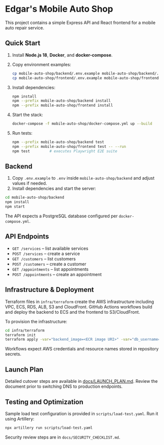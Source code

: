 # Edgar's Mobile Auto Shop

This project contains a simple Express API and React frontend for a mobile auto repair service.

## Quick Start

1. Install **Node.js 18**, **Docker**, and **docker-compose**.
2. Copy environment examples:

   ```bash
   cp mobile-auto-shop/backend/.env.example mobile-auto-shop/backend/.env
   cp mobile-auto-shop/frontend/.env.example mobile-auto-shop/frontend/.env
   ```

3. Install dependencies:

   ```bash
   npm install
   npm --prefix mobile-auto-shop/backend install
   npm --prefix mobile-auto-shop/frontend install
   ```

4. Start the stack:

   ```bash
   docker-compose -f mobile-auto-shop/docker-compose.yml up --build
   ```

5. Run tests:

   ```bash
   npm --prefix mobile-auto-shop/backend test
   npm --prefix mobile-auto-shop/frontend test -- --run
   npm test         # executes Playwright E2E suite
   ```

## Backend

1. Copy `.env.example` to `.env` inside `mobile-auto-shop/backend` and adjust values if needed.
2. Install dependencies and start the server:

```bash
cd mobile-auto-shop/backend
npm install
npm start
```

The API expects a PostgreSQL database configured per `docker-compose.yml`.

## API Endpoints

- `GET /services` – list available services
- `POST /services` – create a service
- `GET /customers` – list customers
- `POST /customers` – create a customer
- `GET /appointments` – list appointments
- `POST /appointments` – create an appointment

## Infrastructure & Deployment

Terraform files in `infra/terraform` create the AWS infrastructure including VPC, ECS, RDS, ALB, S3 and CloudFront. GitHub Actions workflows build and deploy the backend to ECS and the frontend to S3/CloudFront.

To provision the infrastructure:

```bash
cd infra/terraform
terraform init
terraform apply -var="backend_image=<ECR image URI>" -var="db_username=<user>" -var="db_password=<pass>"
```

Workflows expect AWS credentials and resource names stored in repository secrets.

## Launch Plan

Detailed cutover steps are available in [docs/LAUNCH_PLAN.md](docs/LAUNCH_PLAN.md). Review the document prior to switching DNS to production endpoints.

## Testing and Optimization

Sample load test configuration is provided in `scripts/load-test.yaml`.
Run it using Artillery:

```bash
npx artillery run scripts/load-test.yaml
```

Security review steps are in `docs/SECURITY_CHECKLIST.md`.
